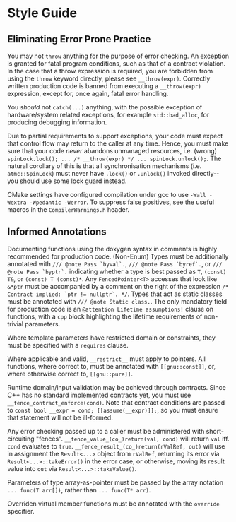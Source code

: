# Style Guide

## Eliminating Error Prone Practice

You may not `throw` anything for the purpose of error checking.
An exception is granted for fatal program conditions, such as that of a contract violation.
In the case that a throw expression is required, you are forbidden from using the `throw` keyword directly, please see `__throw(expr)`.
Correctly written production code is banned from executing a `__throw(expr)` expression, except for, once again, fatal error handling.

You _should_ not `catch(...)` anything, with the possible exception of hardware/system related exceptions, for example  `std::bad_alloc`, for producing debugging information.

Due to partial requirements to support exceptions, your code must expect that control flow may return to the caller at any time.
Hence, you must make sure that your code _never_ abandons unmanaged resources, i.e. (wrong) `spinLock.lock(); ... /* __throw(expr) */ ... spinLock.unlock();`.
The natural corollary of this is that all synchronisation mechanisms (i.e. `atmc::SpinLock`) must never have `.lock()` or `.unlock()` invoked directly--
    you should use some lock guard instead.

CMake settings have configured compilation under gcc to use `-Wall -Wextra -Wpedantic -Werror`. To suppress false positives, see the useful macros in the `CompilerWarnings.h` header.

## Informed Annotations

Documenting functions using the doxygen syntax in comments is highly recommended for production code.
(Non-Enum) Types must be additionally annotated with ``/// @note Pass `byval`.``, ``/// @note Pass `byref`.``, or ``/// @note Pass `byptr`.`` indicating whether a type is best passed as `T`, `(const) T&`, or `(const) T (const)*`.
Any `FencedPointer<T>` accesses that look like `&*ptr` must be accompanied by a comment on the right of the expression ``/* Contract implied: `ptr != nullptr`. */``.
Types that act as static classes must be annotated with `/// @note Static class.`.
The only mandatory field for production code is an `@attention Lifetime assumptions!` clause on functions, with a `cpp` block highlighting the lifetime requirements of non-trivial parameters.

Where template parameters have restricted domain or constraints, they must be specified with a `requires` clause.

Where applicable and valid, `__restrict__` must apply to pointers.
All functions, where correct to, must be annotated with `[[gnu::const]]`, or, where otherwise correct to, `[[gnu::pure]]`.

Runtime domain/input validation may be achieved through contracts. Since C++ has no standard implemented contracts yet, you must use `__fence_contract_enforce(cond)`.
Note that contract conditions are passed to `const bool __expr = cond; [[assume(__expr)]];`, so you must ensure that statement will not be ill-formed.

Any error checking passed up to a caller must be administered with short-circuiting "fences".
`__fence_value_(co_)return(val, cond)` will return `val` iff. `cond` evaluates to `true`.
`__fence_result_(co_)return(rValRef, out)` will use in assignment the `Result<...>` object from `rValRef`, returning its error via `Result<...>::takeError()` in the error case,
    or otherwise, moving its result value into `out` via `Result<...>::takeValue()`.

Parameters of type array-as-pointer must be passed by the array notation `... func(T arr[])`, rather than `... func(T* arr)`.

Overriden virtual member functions must be annotated with the `override` specifier.
